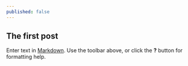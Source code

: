 ```yaml
---
published: false
---
```


## The first post

Enter text in [Markdown](http://daringfireball.net/projects/markdown/). Use the toolbar above, or click the **?** button for formatting help.
